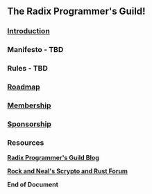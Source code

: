 ## The Radix Programmer's Guild!

### [Introduction](./Introduction.md)

### Manifesto - TBD

### Rules - TBD

### [Roadmap](./Roadmap.md)

### [Membership](./Membership.md)

### [Sponsorship](./Sponsorship.md)

### Resources

[**Radix Programmer's Guild Blog**](https://www.publish0x.com/radix-programmers-guild)

[**Rock and Neal's Scrypto and Rust Forum**](https://discord.gg/VSGu5mddse)

**End of Document**
